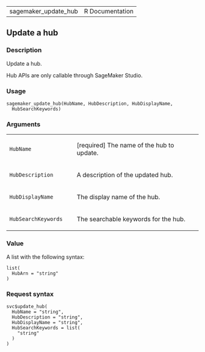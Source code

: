 <table style="width: 100%;">
<tbody>
<tr class="odd">
<td>sagemaker_update_hub</td>
<td style="text-align: right;">R Documentation</td>
</tr>
</tbody>
</table>

## Update a hub

### Description

Update a hub.

Hub APIs are only callable through SageMaker Studio.

### Usage

    sagemaker_update_hub(HubName, HubDescription, HubDisplayName,
      HubSearchKeywords)

### Arguments

<table>
<colgroup>
<col style="width: 35%" />
<col style="width: 65%" />
</colgroup>
<tbody>
<tr class="odd">
<td><code id="sagemaker_update_hub_:_HubName">HubName</code></td>
<td><p>[required] The name of the hub to update.</p></td>
</tr>
<tr class="even">
<td><code
id="sagemaker_update_hub_:_HubDescription">HubDescription</code></td>
<td><p>A description of the updated hub.</p></td>
</tr>
<tr class="odd">
<td><code
id="sagemaker_update_hub_:_HubDisplayName">HubDisplayName</code></td>
<td><p>The display name of the hub.</p></td>
</tr>
<tr class="even">
<td><code
id="sagemaker_update_hub_:_HubSearchKeywords">HubSearchKeywords</code></td>
<td><p>The searchable keywords for the hub.</p></td>
</tr>
</tbody>
</table>

### Value

A list with the following syntax:

    list(
      HubArn = "string"
    )

### Request syntax

    svc$update_hub(
      HubName = "string",
      HubDescription = "string",
      HubDisplayName = "string",
      HubSearchKeywords = list(
        "string"
      )
    )
